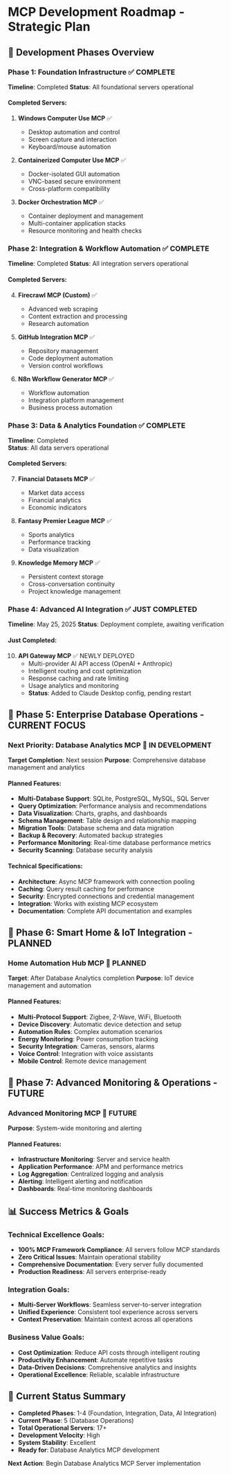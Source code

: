 # MCP Development Roadmap - Strategic Plan

## 🎯 Development Phases Overview

### Phase 1: Foundation Infrastructure ✅ COMPLETE
**Timeline**: Completed
**Status**: All foundational servers operational

#### Completed Servers:
1. **Windows Computer Use MCP** ✅
   - Desktop automation and control
   - Screen capture and interaction
   - Keyboard/mouse automation

2. **Containerized Computer Use MCP** ✅  
   - Docker-isolated GUI automation
   - VNC-based secure environment
   - Cross-platform compatibility

3. **Docker Orchestration MCP** ✅
   - Container deployment and management
   - Multi-container application stacks
   - Resource monitoring and health checks

### Phase 2: Integration & Workflow Automation ✅ COMPLETE
**Timeline**: Completed
**Status**: All integration servers operational

#### Completed Servers:
4. **Firecrawl MCP (Custom)** ✅
   - Advanced web scraping
   - Content extraction and processing
   - Research automation

5. **GitHub Integration MCP** ✅
   - Repository management
   - Code deployment automation
   - Version control workflows

6. **N8n Workflow Generator MCP** ✅
   - Workflow automation
   - Integration platform management
   - Business process automation

### Phase 3: Data & Analytics Foundation ✅ COMPLETE
**Timeline**: Completed  
**Status**: All data servers operational

#### Completed Servers:
7. **Financial Datasets MCP** ✅
   - Market data access
   - Financial analytics
   - Economic indicators

8. **Fantasy Premier League MCP** ✅
   - Sports analytics
   - Performance tracking  
   - Data visualization

9. **Knowledge Memory MCP** ✅
   - Persistent context storage
   - Cross-conversation continuity
   - Project knowledge management

### Phase 4: Advanced AI Integration ✅ JUST COMPLETED
**Timeline**: May 25, 2025
**Status**: Deployment complete, awaiting verification

#### Just Completed:
10. **API Gateway MCP** ✅ NEWLY DEPLOYED
    - Multi-provider AI API access (OpenAI + Anthropic)
    - Intelligent routing and cost optimization
    - Response caching and rate limiting
    - Usage analytics and monitoring
    - **Status**: Added to Claude Desktop config, pending restart

## 🎯 Phase 5: Enterprise Database Operations - CURRENT FOCUS

### Next Priority: Database Analytics MCP 🎯 IN DEVELOPMENT
**Target Completion**: Next session
**Purpose**: Comprehensive database management and analytics

#### Planned Features:
- **Multi-Database Support**: SQLite, PostgreSQL, MySQL, SQL Server
- **Query Optimization**: Performance analysis and recommendations  
- **Data Visualization**: Charts, graphs, and dashboards
- **Schema Management**: Table design and relationship mapping
- **Migration Tools**: Database schema and data migration
- **Backup & Recovery**: Automated backup strategies
- **Performance Monitoring**: Real-time database performance metrics
- **Security Scanning**: Database security analysis

#### Technical Specifications:
- **Architecture**: Async MCP framework with connection pooling
- **Caching**: Query result caching for performance
- **Security**: Encrypted connections and credential management
- **Integration**: Works with existing MCP ecosystem
- **Documentation**: Complete API documentation and examples

## 🔄 Phase 6: Smart Home & IoT Integration - PLANNED

### Home Automation Hub MCP 🔄 PLANNED
**Target**: After Database Analytics completion
**Purpose**: IoT device management and automation

#### Planned Features:
- **Multi-Protocol Support**: Zigbee, Z-Wave, WiFi, Bluetooth
- **Device Discovery**: Automatic device detection and setup
- **Automation Rules**: Complex automation scenarios  
- **Energy Monitoring**: Power consumption tracking
- **Security Integration**: Cameras, sensors, alarms
- **Voice Control**: Integration with voice assistants
- **Mobile Control**: Remote device management

## 🚀 Phase 7: Advanced Monitoring & Operations - FUTURE

### Advanced Monitoring MCP 🔄 FUTURE
**Purpose**: System-wide monitoring and alerting

#### Planned Features:
- **Infrastructure Monitoring**: Server and service health
- **Application Performance**: APM and performance metrics
- **Log Aggregation**: Centralized logging and analysis
- **Alerting**: Intelligent alerting and notification
- **Dashboards**: Real-time monitoring dashboards

## 📊 Success Metrics & Goals

### Technical Excellence Goals:
- **100% MCP Framework Compliance**: All servers follow MCP standards
- **Zero Critical Issues**: Maintain operational stability
- **Comprehensive Documentation**: Every server fully documented
- **Production Readiness**: All servers enterprise-ready

### Integration Goals:
- **Multi-Server Workflows**: Seamless server-to-server integration
- **Unified Experience**: Consistent tool experience across servers
- **Context Preservation**: Maintain context across all operations

### Business Value Goals:
- **Cost Optimization**: Reduce API costs through intelligent routing
- **Productivity Enhancement**: Automate repetitive tasks
- **Data-Driven Decisions**: Comprehensive analytics and insights
- **Operational Excellence**: Reliable, scalable infrastructure

## 🎯 Current Status Summary
- **Completed Phases**: 1-4 (Foundation, Integration, Data, AI Integration)
- **Current Phase**: 5 (Database Operations)
- **Total Operational Servers**: 17+
- **Development Velocity**: High
- **System Stability**: Excellent
- **Ready for**: Database Analytics MCP development

**Next Action**: Begin Database Analytics MCP Server implementation
